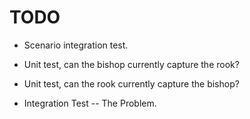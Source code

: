# TODO

- Scenario integration test.
- Unit test, can the bishop currently capture the rook?
- Unit test, can the rook currently capture the bishop?

- Integration Test -- The Problem.
